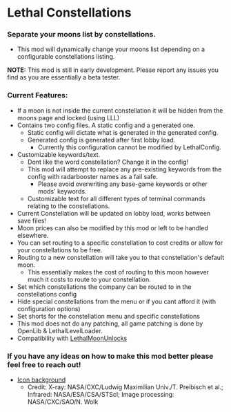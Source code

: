 # Lethal Constellations

### Separate your moons list by constellations. 
- This mod will dynamically change your moons list depending on a configurable constellations listing.

**NOTE:** This mod is still in early development. Please report any issues you find as you are essentially a beta tester.

### Current Features:
- If a moon is not inside the current constellation it will be hidden from the moons page and locked (using LLL)
- Contains two config files. A static config and a generated one.
	- Static config will dictate what is generated in the generated config.
	- Generated config is generated after first lobby load.
		- Currently this configuration cannot be modified by LethalConfig.
- Customizable keywords/text.
	- Dont like the word constellation? Change it in the config!
	- This mod will attempt to replace any pre-existing keywords from the config with radarbooster names as a fail safe.
		- Please avoid overwriting any base-game keywords or other mods' keywords.
	- Customizable text for all different types of terminal commands relating to the constellations.
- Current Constellation will be updated on lobby load, works between save files!
- Moon prices can also be modified by this mod or left to be handled elsewhere.
- You can set routing to a specific constellation to cost credits or allow for your constellations to be free.
- Routing to a new constellation will take you to that constellation's default moon.
	- This essentially makes the cost of routing to this moon however much it costs to route to your constellation.
- Set which constellations the company can be routed to in the constellations config
- Hide special constellations from the menu or if you cant afford it (with configuration options)
- Set shorts for the constellation menu and specific constellations
- This mod does not do any patching, all game patching is done by OpenLib & LethalLevelLoader.
- Compatibility with [LethalMoonUnlocks](https://thunderstore.io/c/lethal-company/p/explodingMods/LethalMoonUnlocks/)

### If you have any ideas on how to make this mod better please feel free to reach out!

- [Icon background](https://chandra.harvard.edu/photo/2024/25th/more.html) 
	- Credit: X-ray: NASA/CXC/Ludwig Maximilian Univ./T. Preibisch et al.; Infrared: NASA/ESA/CSA/STScI; Image processing: NASA/CXC/SAO/N. Wolk